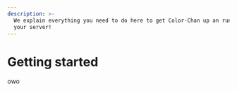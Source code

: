 ```yaml
---
description: >-
  We explain everything you need to do here to get Color-Chan up an running in
  your server!
---
```


# Getting started

owo
